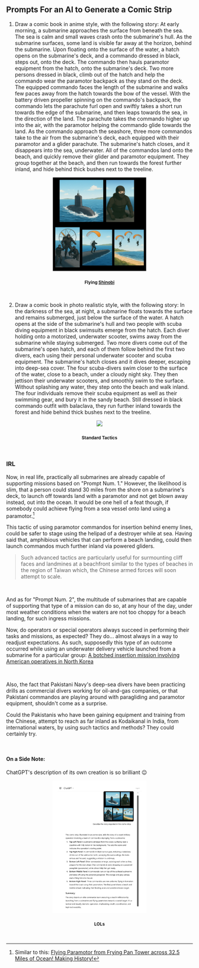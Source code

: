 ## Prompts For an AI to Generate a Comic Strip

1. Draw a comic book in anime style, with the following story: At early morning, a submarine approaches the surface from beneath the sea. The sea is calm and small waves crash onto the submarine's hull. As the submarine surfaces, some land is visible far away at the horizon, behind the submarine. Upon floating onto the surface of the water, a hatch opens on the submarine's deck, and a commando dressed in black, steps out, onto the deck. The commando then hauls paramotor equipment from the hatch, onto the submarine's deck. Two more persons dressed in black, climb out of the hatch and help the commando wear the paramotor backpack as they stand on the deck. The equipped commando faces the length of the submarine and walks few paces away from the hatch towards the bow of the vessel. With the battery driven propeller spinning on the commando's backpack, the commando lets the parachute furl open and swiftly takes a short run towards the edge of the submarine, and then leaps towards the sea, in the direction of the land. The parachute takes the commando higher up into the air, with the paramotor helping the commando glide towards the land. As the commando approach the seashore, three more commandos take to the air from the submarine's deck, each equipped with their paramotor and a glider parachute. The submarine's hatch closes, and it disappears into the sea, underwater. All of the commandos land onto the beach, and quickly remove their glider and paramotor equipment. They group together at the beach, and then run towards the forest further inland, and hide behind thick bushes next to the treeline.    


<div align=center>

<img src="../imgs/submarine_commandos-comic_strip-anime_style.png" width=50%></img>
<p><sub><b>Flying <a href="https://en.wikipedia.org/wiki/Ninja">Shinobi</a></b></suub></p>

</div>

<br>

2. Draw a comic book in photo realistic style, with the following story: In the darkness of the sea, at night, a submarine floats towards the surface and remains submerged, just below the surface of the water. A hatch opens at the side of the submarine's hull and two people with scuba diving equipment in black swimsuits emerge from the hatch. Each diver holding onto a motorized, underwater scooter, swims away from the submarine while staying submerged. Two more divers come out of the submarine's open hatch, and each of them follow behind the first two divers, each using their personal underwater scooter and scuba equipment. The submarine's hatch closes and it dives deeper, escaping into deep-sea cover. The four scuba-divers swim closer to the surface of the water, close to a beach, under a cloudy night sky. They then jettison their underwater scooters, and smoothly swim to the surface. Without splashing any water, they step onto the beach and walk inland. The four individuals remove their scuba equipment as well as their swimming gear, and bury it in the sandy beach. Still dressed in black commando outfit with balaclava, they run further inland towards the forest and hide behind thick bushes next to the treeline.   

<div align=center>

<img src="../imgs/submarine-commandos-comic_strip-photo_style.png" width=50%></img>
<p><sub><b>Standard Tactics</a></b></sub></p>

</div>

<br>

### IRL

Now, in real life, practically all submarines are already capable of supporting missions based on "Prompt Num. 1." However, the likelihood is slim, that a person could stand 30 miles from the shore on a submarine's deck, to launch off towards land with a paramotor and not get blown away instead, out into the ocean. It would be one hell of a feat though, if somebody could achieve flying from a sea vessel onto land using a paramotor.[^1] 

This tactic of using paramotor commandos for insertion behind enemy lines, could be safer to stage using the helipad of a destroyer while at sea. Having said that, amphibious vehicles that can perform a beach landing, could then launch commandos much further inland via powered gliders. 

>Such advanced tactics are particularly useful for surmounting cliff faces and landmines at a beachfront similar to the types of beaches in the region of Taiwan which, the Chinese armed forces will soon attempt to scale. 

<br>

And as for "Prompt Num. 2", the multitude of submarines that are capable of supporting that type of a mission can do so, at any hour of the day, under most weather conditions when the waters are not too choppy for a beach landing, for such ingress missions. 

Now, do operators or special operators always succeed in performing their tasks and missions, as expected? They do... almost always in a way to readjust expectations. As such, supposedly this type of an outcome occurred while using an underwater delivery vehicle launched from a submarine for a particular group: [A botched insertion mission involving American operatives in North Korea](https://www.youtube.com/watch?v=AcjXPae3Mhw&t=167s)

<br>

Also, the fact that Pakistani Navy's deep-sea divers have been practicing drills as commercial divers working for oil-and-gas companies, or that Pakistani commandos are playing around with paragliding and paramotor equipment, shouldn't come as a surprise. 

Could the Pakistanis who have been gaining equipment and training from the Chinese, attempt to reach as far inland as Kodaikanal in India, from international waters, by using such tactics and methods? They could certainly try. 

<br>

#### On a Side Note:

ChatGPT's description of its own creation is so brilliant :wink:

<div align=center>

<img src="../imgs/chatgpt_description_of_comic_strip-01.png" width=50%></img>
<p><sub><b>LOLs</a></b></sub></p>

</div>

<br>

[^1]: Similar to this: [Flying Paramotor from Frying Pan Tower across 32.5 Miles of Ocean! Making History!](https://www.youtube.com/watch?v=fOZw5Tm8zEQ&t=552s)